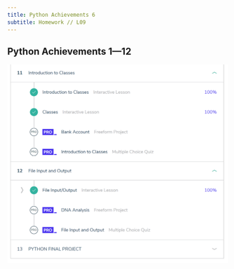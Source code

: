 ```yaml
---
title: Python Achievements 6
subtitle: Homework // L09
---
```


## Python Achievements 1—12


<img src="/img/python_11+12.png"/>
